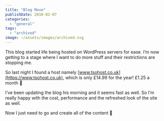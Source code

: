 ```yaml
---
title: "Blog Move"
publishDate: 2010-02-07
categories: 
  - "general"
tags: 
  - "archived"
image: ~/assets/images/archived.svg
---
```


This blog started life being hosted on WordPress servers for ease. I’m now getting to a stage where I want to do more stuff and their restrictions are stopping me.

So last night I found a host namely [www.tsohost.co.uk](https://www.tsohost.co.uk), which is only £14.99 for the year! £1.25 a month 🙂

I’ve been updating the blog his morning and it seems fast as well. So I’m really happy with the cost, performance and the refreshed look of the site as well.

Now I just need to go and create all of the content 🙂
